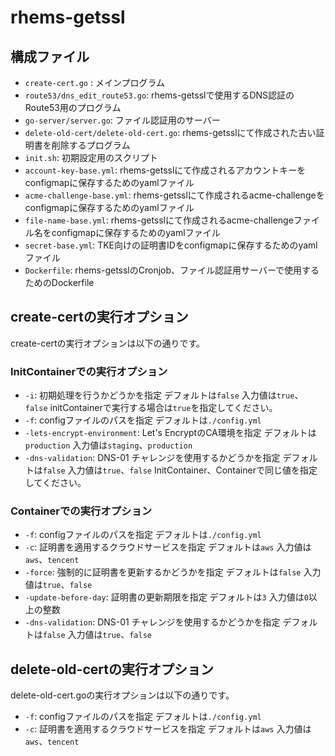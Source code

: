 # rhems-getssl

## 構成ファイル

- `create-cert.go` : メインプログラム
- `route53/dns_edit_route53.go`: rhems-getsslで使用するDNS認証のRoute53用のプログラム
- `go-server/server.go`: ファイル認証用のサーバー
- `delete-old-cert/delete-old-cert.go`: rhems-getsslにて作成された古い証明書を削除するプログラム
- `init.sh`: 初期設定用のスクリプト
- `account-key-base.yml`: rhems-getsslにて作成されるアカウントキーをconfigmapに保存するためのyamlファイル
- `acme-challenge-base.yml`: rhems-getsslにて作成されるacme-challengeをconfigmapに保存するためのyamlファイル
- `file-name-base.yml`: rhems-getsslにて作成されるacme-challengeファイル名をconfigmapに保存するためのyamlファイル
- `secret-base.yml`: TKE向けの証明書IDをconfigmapに保存するためのyamlファイル
- `Dockerfile`: rhems-getsslのCronjob、ファイル認証用サーバーで使用するためのDockerfile

## create-certの実行オプション

create-certの実行オプションは以下の通りです。

### InitContainerでの実行オプション

- `-i`: 初期処理を行うかどうかを指定 デフォルトは`false` 入力値は`true`、`false` initContainerで実行する場合は`true`を指定してください。
- `-f`: configファイルのパスを指定 デフォルトは`./config.yml`
- `-lets-encrypt-environment`: Let's EncryptのCA環境を指定 デフォルトは`production` 入力値は`staging`、`production`
- `-dns-validation`: DNS-01 チャレンジを使用するかどうかを指定 デフォルトは`false` 入力値は`true`、`false` InitContainer、Containerで同じ値を指定してください。

### Containerでの実行オプション

- `-f`: configファイルのパスを指定 デフォルトは`./config.yml`
- `-c`: 証明書を適用するクラウドサービスを指定 デフォルトは`aws` 入力値は`aws`、`tencent`
- `-force`: 強制的に証明書を更新するかどうかを指定 デフォルトは`false` 入力値は`true`、`false` 
- `-update-before-day`: 証明書の更新期限を指定 デフォルトは`3` 入力値は`0`以上の整数
- `-dns-validation`: DNS-01 チャレンジを使用するかどうかを指定 デフォルトは`false` 入力値は`true`、`false`

## delete-old-certの実行オプション

delete-old-cert.goの実行オプションは以下の通りです。

- `-f`: configファイルのパスを指定 デフォルトは`./config.yml`
- `-c`: 証明書を適用するクラウドサービスを指定 デフォルトは`aws` 入力値は`aws`、`tencent`
